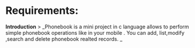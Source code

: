 #  Requirements:

   **Introduction**
         > _Phonebook is a mini project in c language allows to perform simple phonebook operations like in your mobile . You can add, list,modify ,search and delete phonebook                 realted  records. _
 
